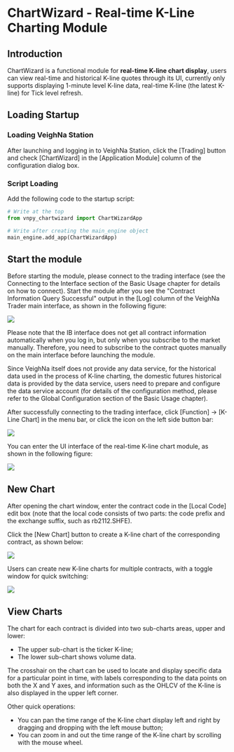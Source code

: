 # ChartWizard - Real-time K-Line Charting Module

## Introduction

ChartWizard is a functional module for **real-time K-line chart display**, users can view real-time and historical K-line quotes through its UI, currently only supports displaying 1-minute level K-line data, real-time K-line (the latest K-line) for Tick level refresh.

## Loading Startup

### Loading VeighNa Station

After launching and logging in to VeighNa Station, click the [Trading] button and check [ChartWizard] in the [Application Module] column of the configuration dialog box.

### Script Loading

Add the following code to the startup script:

```python 3
# Write at the top
from vnpy_chartwizard import ChartWizardApp

# Write after creating the main_engine object
main_engine.add_app(ChartWizardApp)
```


## Start the module

Before starting the module, please connect to the trading interface (see the Connecting to the Interface section of the Basic Usage chapter for details on how to connect). Start the module after you see the "Contract Information Query Successful" output in the [Log] column of the VeighNa Trader main interface, as shown in the following figure:

![](https://vnpy-doc.oss-cn-shanghai.aliyuncs.com/cta_strategy/1.png)

Please note that the IB interface does not get all contract information automatically when you log in, but only when you subscribe to the market manually. Therefore, you need to subscribe to the contract quotes manually on the main interface before launching the module.

Since VeighNa itself does not provide any data service, for the historical data used in the process of K-line charting, the domestic futures historical data is provided by the data service, users need to prepare and configure the data service account (for details of the configuration method, please refer to the Global Configuration section of the Basic Usage chapter).

After successfully connecting to the trading interface, click [Function] -> [K-Line Chart] in the menu bar, or click the icon on the left side button bar:

![](https://vnpy-doc.oss-cn-shanghai.aliyuncs.com/chart_wizard/1.png)

You can enter the UI interface of the real-time K-line chart module, as shown in the following figure:

![](https://vnpy-doc.oss-cn-shanghai.aliyuncs.com/chart_wizard/2.png)


## New Chart

After opening the chart window, enter the contract code in the [Local Code] edit box (note that the local code consists of two parts: the code prefix and the exchange suffix, such as rb2112.SHFE).

Click the [New Chart] button to create a K-line chart of the corresponding contract, as shown below:

![](https://vnpy-doc.oss-cn-shanghai.aliyuncs.com/chart_wizard/3.png)

Users can create new K-line charts for multiple contracts, with a toggle window for quick switching: 

![](https://vnpy-doc.oss-cn-shanghai.aliyuncs.com/chart_wizard/4.png)


## View Charts

The chart for each contract is divided into two sub-charts areas, upper and lower:

- The upper sub-chart is the ticker K-line;
- The lower sub-chart shows volume data.

The crosshair on the chart can be used to locate and display specific data for a particular point in time, with labels corresponding to the data points on both the X and Y axes, and information such as the OHLCV of the K-line is also displayed in the upper left corner.

Other quick operations:

- You can pan the time range of the K-line chart display left and right by dragging and dropping with the left mouse button;
- You can zoom in and out the time range of the K-line chart by scrolling with the mouse wheel.
